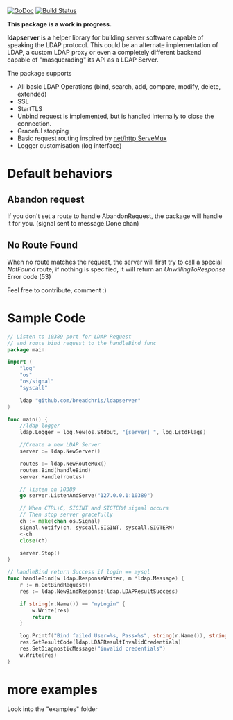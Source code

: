 [![GoDoc](https://godoc.org/github.com/breadchris/ldapserver?status.svg)](https://godoc.org/github.com/breadchris/ldapserver)
[![Build Status](https://travis-ci.org/breadchris/ldapserver.svg)](https://travis-ci.org/breadchris/ldapserver)

**This package is a work in progress.**

**ldapserver** is a helper library for building server software capable of speaking the LDAP protocol. This could be an alternate implementation of LDAP, a custom LDAP proxy or even a completely different backend capable of "masquerading" its API as a LDAP Server.

The package supports 
* All basic LDAP Operations (bind, search, add, compare, modify, delete, extended)
* SSL
* StartTLS
* Unbind request is implemented, but is handled internally to close the connection.
* Graceful stopping
* Basic request routing inspired by [net/http ServeMux](http://golang.org/pkg/net/http/#ServeMux)
* Logger customisation (log interface)

# Default behaviors
## Abandon request
If you don't set a route to handle AbandonRequest, the package will handle it for you. (signal sent to message.Done chan)

## No Route Found
When no route matches the request, the server will first try to call a special *NotFound* route, if nothing is specified, it will return an *UnwillingToResponse* Error code (53)

Feel free to contribute, comment :)

#  Sample Code
```Go
// Listen to 10389 port for LDAP Request
// and route bind request to the handleBind func
package main

import (
	"log"
	"os"
	"os/signal"
	"syscall"

	ldap "github.com/breadchris/ldapserver"
)

func main() {
	//ldap logger
	ldap.Logger = log.New(os.Stdout, "[server] ", log.LstdFlags)

	//Create a new LDAP Server
	server := ldap.NewServer()

	routes := ldap.NewRouteMux()
	routes.Bind(handleBind)
	server.Handle(routes)

	// listen on 10389
	go server.ListenAndServe("127.0.0.1:10389")

	// When CTRL+C, SIGINT and SIGTERM signal occurs
	// Then stop server gracefully
	ch := make(chan os.Signal)
	signal.Notify(ch, syscall.SIGINT, syscall.SIGTERM)
	<-ch
	close(ch)

	server.Stop()
}

// handleBind return Success if login == mysql
func handleBind(w ldap.ResponseWriter, m *ldap.Message) {
	r := m.GetBindRequest()
	res := ldap.NewBindResponse(ldap.LDAPResultSuccess)

	if string(r.Name()) == "myLogin" {
		w.Write(res)
		return
	}

	log.Printf("Bind failed User=%s, Pass=%s", string(r.Name()), string(r.AuthenticationSimple()))
	res.SetResultCode(ldap.LDAPResultInvalidCredentials)
	res.SetDiagnosticMessage("invalid credentials")
	w.Write(res)
}
```

# more examples
Look into the "examples" folder
